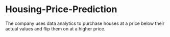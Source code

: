 # Housing-Price-Prediction
The company uses data analytics to purchase houses at a price below their actual values and flip them on at a higher price. 
